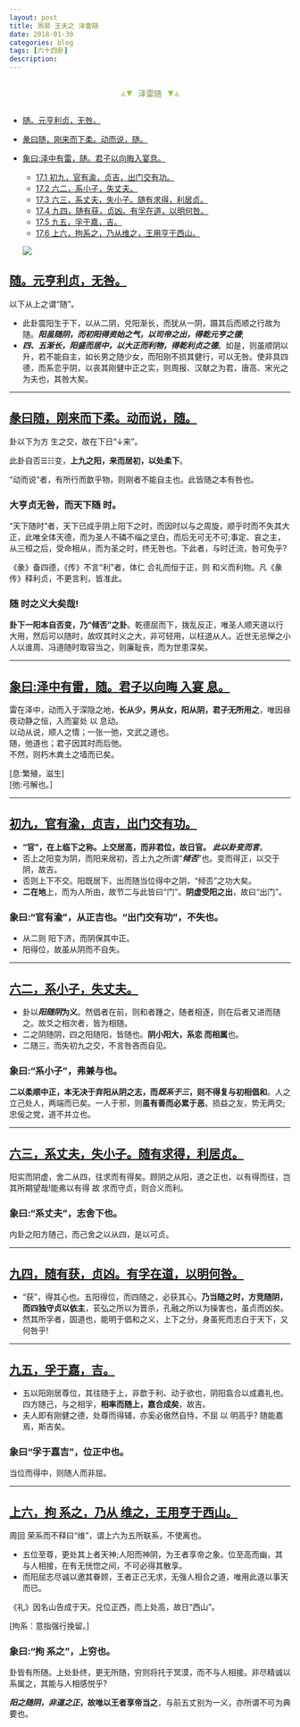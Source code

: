 ```yaml
---
layout: post
title: 周易 王夫之 泽雷随
date: 2018-01-30
categories: blog
tags: [六十四卦]
description: 
---
```


<span id = "jump"></span>


<section style="margin: 0px auto; text-align: center;">
    <section class="xhr" style="width: 0px; height: 0px; border-left: 5px solid transparent; border-right: 5px solid transparent; border-bottom: 10px solid rgb(135, 201, 67); display: inline-block; opacity: 0.5; border-top-color: rgb(135, 201, 67);"></section>
    <section class="xhr" style="width: 0px; height: 0px; border-left: 5px solid transparent; border-right: 5px solid transparent; border-top: 10px solid rgb(135, 201, 67); display: inline-block; margin-left: -3px; border-bottom-color: rgb(135, 201, 67);"></section>
    <section style="
margin-left: 0.5em;
display: inline-block;">
        <p>
            <span style="color: rgb(118, 146, 60);">泽雷随</span>
        </p>
    </section>
    <section class="xhr" style="margin-left: 0.5em; width: 0px; height: 0px; border-left: 5px solid transparent; border-right: 5px solid transparent; border-top: 10px solid rgb(135, 201, 67); display: inline-block; border-bottom-color: rgb(135, 201, 67);"></section>
    <section class="xhr" style="width: 0px; height: 0px; border-left: 5px solid transparent; border-right: 5px solid transparent; border-bottom: 10px solid rgb(135, 201, 67); display: inline-block; opacity: 0.5; margin-left: -3px; border-top-color: rgb(135, 201, 67);"></section>
</section>

- [随。元亨利贞，无咎。](#jump元亨利贞)
- [彖曰随，刚来而下柔。动而说，随。](#jump刚来而下柔)
- [象曰:泽中有雷，随。君子以向晦入宴息。](#jump泽中有雷)
  - [17.1 初九，官有渝，贞吉，出门交有功。](#jump官有渝)
  - [17.2 六二，系小子，失丈夫。](#jump系小子)
  - [17.3 六三，系丈夫，失小子。随有求得，利居贞。](#jump系丈夫)
  - [17.4 九四，随有获，贞凶。有孚在道，以明何咎。](#jump随有获)
  - [17.5 九五，孚于嘉，吉。](#jump孚于嘉)
  - [17.6 上六，拘系之，乃从维之，王用亨于西山。](#jump拘系之)
  
  ![](http://www.guoyi360.com/uploads/allimg/130423/1-1304230QP0M5.jpg)


<span id = "jump元亨利贞"></span>
## [随。元亨利贞，无咎。](#jump)
以下从上之谓“随”。
- 此卦震阳生于下，以从二阴，兑阳渐长，而犹从一阴，蹑其后而顺之行故为随。***阳虽随阴，而初阳得资始之气，以司帝之出，得乾元亨之德***;
- ***四、五渐长，阳盛而居中，以大正而利物，得乾利贞之德***。如是，则虽顺阴以升，若不能自主，如长男之随少女，而阳刚不损其健行，可以无咎。使非具四德，而系恋乎阴，以丧其刚健中正之实，则周报、汉献之为君，唐高、宋光之为夫也，其咎大矣。


----

<span id = "jump刚来而下柔"></span>
## [彖曰随，刚来而下柔。动而说，随。](#jump)
卦以下为方 生之交，故在下日“↓来”。


此卦自否☰☷变，**上九之阳，来而居初，以处柔下**。


“动而说”者，有所行而歆乎物，则刚者不能自主也。此皆随之本有咎也。

### 大亨贞无咎，而天下随 时。
“天下随时”者，天下已成乎阴上阳下之时，而因时以与之周旋，顺乎时而不失其大正，此唯全体天德，而为圣人不磷不缁之坚白，而后无可无不可;事定、哀之主，从三桓之后，受命相从，而为圣之时，终无咎也。下此者，与时迁流，咎可免乎?


《彖》备四德，《传》不言“利”者，体仁 合礼而恒于正，则 和义而利物。凡《彖传》释利贞，不更言利，皆准此。

### 随 时之义大矣哉!
**卦下一阳本自否变，乃“倾否”之卦**。乾德屈而下，拨乱反正，唯圣人顺天道以行大用，然后可以随时，故叹其时义之大，非可轻用，以枉道从人。近世无忌惮之小人以谁周、冯道随时取容当之，则廉耻丧，而为世患深矣。

----

<span id = "jump泽中有雷"></span>
## [象曰:泽中有雷，随。君子以向晦 入宴 息。](#jump)
雷在泽中，动而入于深隐之地，**长从少，男从女，阳从阴，君子无所用之**，唯因昼夜动静之恒，入而宴处 以 息动。<br>
以动从说，顺人之情；一张一弛，文武之道也。<br>
随，弛道也；君子因其时而后弛。<br>
不然，则朽木粪土之墙而已矣。


[息:繁殖，滋生]<br>
[弛:弓解也。]

----

<span id = "jump官有渝"></span>
## [初九，官有渝，贞吉，出门交有功。](#jump)
- **“官”，在上临下之称。上交居高，而非君位，故日官。 *此以卦变而言***。
- 否上之阳变为阴，而阳来居初，否上九之所谓“***倾否***”也。变而得正，以交于阴，故吉。
- 否则上下不交。阳既居下，出而随当位得中之阴，“倾否”之功大矣。
- **二在地**上，而为人所由，故节二与此皆曰“门”。**阴虚受阳之出**，故曰“出门”。

### 象曰:“官有渝”，从正吉也。“出门交有功”，不失也。
- 从二则 阳下济，而阴保其中正。
- 阳得位，故虽从阴而不自失。

----

<span id = "jump系小子"></span>
## [六二，系小子，失丈夫。](#jump)
- 卦以***阳随阴*为义**。然倡者在前，则和者踵之，随者相逐，则在后者又进而随之。故爻之相次者，皆为相随。
- 二之阴随阴，四之阳随阳，皆随也。**阴小阳大，系恋 而相属**也。
- 二随三，而失初九之交，不言咎吝而自见。

### 象曰:“系小子”，弗兼与也。
**二以柔顺中正，本无决于弃阳从阴之志，而*既系于三*，则不得复与初相倡和**。人之立己处人，两端而已矣。一人于邪，则**虽有善而必累于恶**。损益之友，势无两交;忠佞之党，道不并立也。

----

<span id = "jump系丈夫"></span>
## [六三，系丈夫，失小子。随有求得，利居贞。](#jump)
阳实而阴虚，舍二从四，往求而有得矣。顾阴之从阳，道之正也，以有得而往，岂其所期望哉!能弗以有得 故 求而守贞，则合义而利。

### 象曰:“系丈夫”，志舍下也。
内卦之阳方随己，而己舍之以从四，是以可贞。

----

<span id = "jump随有获"></span>
## [九四，随有获，贞凶。有孚在道，以明何咎。](#jump)
- “获”，得其心也。五阳得位，而四随之，必获其心。**乃当随之时，方竞随阴，而四独守贞以依主**，苌弘之所以为晋杀，孔融之所以为操害也，虽贞而凶矣。
- 然其所孚者，固道也，能明于倡和之义，上下之分，身虽死而志白于天下，又何咎乎!

----

<span id = "jump孚于嘉"></span>
## [九五，孚于嘉，吉。](#jump)
- 五以阳刚居尊位，其往随于上，非歆于利、动于欲也，阴阳翕合以成嘉礼也。四方随己，与之相孚，**相率而随上，嘉合成矣**，故吉。
- 夫人即有刚健之德，处尊而得辅，亦奚必傲然自恃，不屈 以 明高乎? 随能嘉焉，斯吉矣。

### 象曰“孚于嘉吉”，位正中也。
当位而得中，则随人而非屈。

----

<span id = "jump拘系之"></span>
## [上六，拘 系之，乃从 维之，王用亨于西山。](#jump)
周回 荣系而不释曰“维”，谓上六为五所联系，不使离也。
- 五位至尊，更处其上者天神;人阳而神阴，为王者享帝之象。位至高而幽，其与人相接，在有无恍惚之间，不可必得其散享。
- 而阳屈志尽诚以邀其眷顾，王者正己无求，无强人相合之道，唯用此道以事天而已。


《礼》因名山告成于天。兑位正西，而上处高，故日“西山”。


[拘系：意指强行挽留。]

### 象曰:“拘 系之”，上穷也。
卦皆有所随。上处卦终，更无所随，穷则将托于冥漠，而不与人相接。非尽精诚以系属之，其能与人相感悦乎?


***阳之随阴，非道之正*，故唯以王者享帝当之**，与前五丈别为一义，亦所谓不可为典要也。














